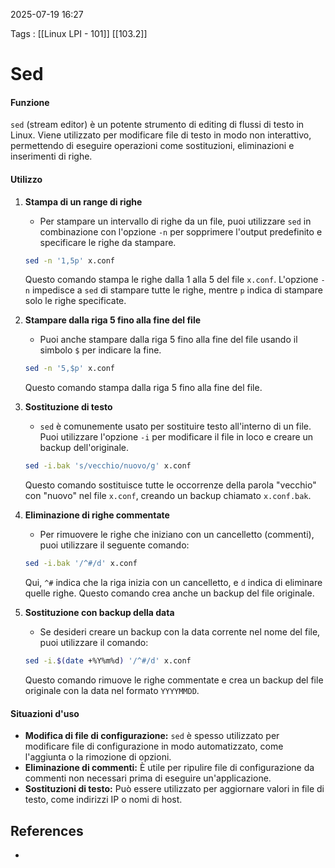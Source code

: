 2025-07-19 16:27

Tags : [[Linux LPI - 101]] [[103.2]]

# Sed
#### Funzione
`sed` (stream editor) è un potente strumento di editing di flussi di testo in Linux. Viene utilizzato per modificare file di testo in modo non interattivo, permettendo di eseguire operazioni come sostituzioni, eliminazioni e inserimenti di righe.
#### Utilizzo

1. **Stampa di un range di righe**
   - Per stampare un intervallo di righe da un file, puoi utilizzare `sed` in combinazione con l'opzione `-n` per sopprimere l'output predefinito e specificare le righe da stampare.
   ```bash
   sed -n '1,5p' x.conf
   ```
   Questo comando stampa le righe dalla 1 alla 5 del file `x.conf`. L'opzione `-n` impedisce a `sed` di stampare tutte le righe, mentre `p` indica di stampare solo le righe specificate.

2. **Stampare dalla riga 5 fino alla fine del file**
   - Puoi anche stampare dalla riga 5 fino alla fine del file usando il simbolo `$` per indicare la fine.
   ```bash
   sed -n '5,$p' x.conf
   ```
   Questo comando stampa dalla riga 5 fino alla fine del file.

3. **Sostituzione di testo**
   - `sed` è comunemente usato per sostituire testo all'interno di un file. Puoi utilizzare l'opzione `-i` per modificare il file in loco e creare un backup dell'originale.
   ```bash
   sed -i.bak 's/vecchio/nuovo/g' x.conf
   ```
   Questo comando sostituisce tutte le occorrenze della parola "vecchio" con "nuovo" nel file `x.conf`, creando un backup chiamato `x.conf.bak`.

4. **Eliminazione di righe commentate**
   - Per rimuovere le righe che iniziano con un cancelletto (commenti), puoi utilizzare il seguente comando:
   ```bash
   sed -i.bak '/^#/d' x.conf
   ```
   Qui, `^#` indica che la riga inizia con un cancelletto, e `d` indica di eliminare quelle righe. Questo comando crea anche un backup del file originale.

5. **Sostituzione con backup della data**
   - Se desideri creare un backup con la data corrente nel nome del file, puoi utilizzare il comando:
   ```bash
   sed -i.$(date +%Y%m%d) '/^#/d' x.conf
   ```
   Questo comando rimuove le righe commentate e crea un backup del file originale con la data nel formato `YYYYMMDD`.

#### Situazioni d'uso
- **Modifica di file di configurazione:** `sed` è spesso utilizzato per modificare file di configurazione in modo automatizzato, come l'aggiunta o la rimozione di opzioni.
- **Eliminazione di commenti:** È utile per ripulire file di configurazione da commenti non necessari prima di eseguire un'applicazione.
- **Sostituzioni di testo:** Può essere utilizzato per aggiornare valori in file di testo, come indirizzi IP o nomi di host.

## References

- 